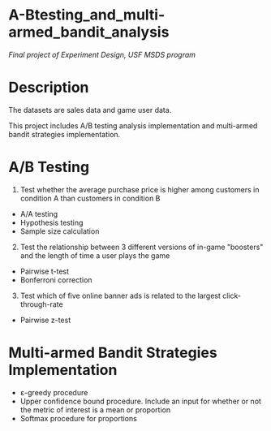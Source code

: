 # A-Btesting_and_multi-armed_bandit_analysis
*Final project of Experiment Design, USF MSDS program*


# Description

The datasets are sales data and game user data.

This project includes A/B testing analysis implementation and multi-armed bandit strategies implementation.


# A/B Testing

1. Test whether the average purchase price is higher among customers in condition A than customers in condition B
- A/A testing
- Hypothesis testing
- Sample size calculation

2. Test the relationship between 3 different versions of in-game "boosters" and the length of time a user plays the game
- Pairwise t-test
- Bonferroni correction

3. Test which of five online banner ads is related to the largest click-through-rate
- Pairwise z-test


# Multi-armed Bandit Strategies Implementation

- ε-greedy procedure
- Upper confidence bound procedure. Include an input for whether or not the metric of interest is a mean or proportion
- Softmax procedure for proportions
